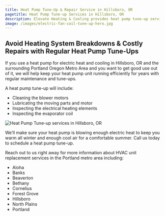 ```yaml
---
title: Heat Pump Tune-Up & Repair Service in Hillsboro, OR
pagetitle: Heat Pump Tune-up Services in Hillsboro, OR
description: Elevate Heating & Cooling provides heat pump tune-up services in Hillsboro, OR and surrounding areas. Call us today to schedule.
image: /images/electric-fan-coil-tune-up-hero.jpg
---
```


## Avoid Heating System Breakdowns & Costly Repairs with Regular Heat Pump Tune-Ups

If you use a heat pump for electric heat and cooling in Hillsboro, OR and the surrounding Portland Oregon Metro Area and you want to get good use out of it, we will help keep your heat pump unit running efficiently for years with regular maintenance and tune-ups. 

<div class="h-grid-col-2-1">
<div>

A heat pump tune-up will include:

- Cleaning the blower motors
- Lubricating the moving parts and motor
- Inspecting the electrical heating elements
- Inspecting the evaporator coil
</div>

![Heat Pump Tune-up services in Hillsboro, OR](/images/heat-pumps.jpg)

</div>
We’ll make sure your heat pump is blowing enough electric heat to keep you warm all winter and enough cool air for a comfortable summer. Call us today to schedule a heat pump tune-up.

Reach out to us right away for more information about HVAC unit replacement services in the Portland metro area including:

- Aloha
- Banks
- Beaverton
- Bethany
- Cornelius
- Forest Grove
- Hillsboro
- North Plains
- Portland